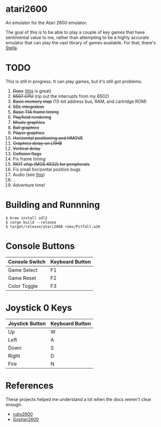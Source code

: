 # atari2600

An emulator for the Atari 2600 emulator.

The goal of this is to be able to play a couple of key games that have sentimental value to me, rather than attempting to be a highly accurate emulator that can play the vast library of games available. For that, there's [Stella](https://github.com/stella-emu/stella).

# TODO

This is still in progress. It can play games, but it's still got problems.

1. ~~Docs~~ ([this](https://problemkaputt.de/2k6specs.htm) is great)
2. ~~6507 CPU~~ (rip out the interrupts from my 6502)
3. ~~Basic memory map~~ (13-bit address bus, RAM, and cartridge ROM)
4. ~~SDL integration~~
5. ~~Basic TIA frame timing~~
6. ~~Playfield rendering~~
7. ~~Missle graphics~~
8. ~~Ball graphics~~
9. ~~Player graphics~~
10. ~~Horizontal positioning and HMOVE~~
11. ~~Graphics delay on LRHB~~
12. ~~Vertical delay~~
13. ~~Collision flags~~
14. Fix frame timing
15. ~~RIOT chip (MOS 6532) for peripherals~~
16. Fix small horizontal position bugs
17. Audio (see [this](https://www.biglist.com/lists/stella/archives/200311/msg00156.html))
18. ..
19. Adventure time!

# Building and Runnning

```
$ brew install sdl2
$ cargo build --release
$ target/release/atari2600 roms/Pitfall.a26
```

# Console Buttons

| Console Switch | Keyboard Button |
| -------------- | --------------- |
| Game Select | F1 |
| Game Reset | F2 |
| Color Toggle | F3 |

# Joystick 0 Keys

| Joystick Button | Keyboard Button |
| --------------- | --------------- |
| Up | W |
| Left | A |
| Down | S |
| Right | D |
| Fire | N |

# References

These projects helped me understand a lot when the docs weren't clear enough.

* [ruby2600](https://github.com/chesterbr/ruby2600)
* [Gopher2600](https://github.com/JetSetIlly/Gopher2600)
